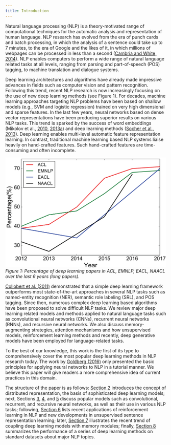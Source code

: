 ```yaml
---
title: Introduction
---
```


Natural language processing (NLP) is a theory-motivated range of computational techniques for the automatic analysis and representation of human language. NLP research has evolved from the era of punch cards and batch processing, in which the analysis of a sentence could take up to 7 minutes, to the era of Google and the likes of it, in which millions of webpages can be processed in less than a second ([Cambria and White, 2014](http://sentic.net/jumping-nlp-curves.pdf)). NLP enables computers to perform a wide range of natural language related tasks at all levels, ranging from parsing and part-of-speech (POS) tagging, to machine translation and dialogue systems. 

Deep learning architectures and algorithms have already made impressive advances in fields such as computer vision and pattern recognition. Following this trend, recent NLP research is now increasingly focusing on the use of new deep learning methods (see Figure 1). For decades, machine learning approaches targeting NLP problems have been based on shallow models (e.g., SVM and logistic regression) trained on very high dimensional and sparse features. In the last few years, neural networks based on dense vector representations have been producing superior results on various NLP tasks. This trend is sparked by the success of word embeddings (Mikolov et al., [2010](http://www.fit.vutbr.cz/research/groups/speech/publi/2010/mikolov_interspeech2010_IS100722.pdf), [2013a](https://papers.nips.cc/paper/5021-distributed-representations-of-words-and-phrases-and-their-compositionality.pdf)) and deep learning methods ([Socher et al., 2013](https://nlp.stanford.edu/~socherr/EMNLP2013_RNTN.pdf)). Deep learning enables multi-level automatic feature representation learning. In contrast, traditional machine learning based NLP systems liaise heavily on hand-crafted features. Such hand-crafted features are time-consuming and often incomplete. 

![alt txt](img/trend.png)
*Figure 1: Percentage of deep learning papers in ACL, EMNLP, EACL, NAACL over the last 6 years (long papers).*

[Collobert et al. (2011)](http://www.jmlr.org/papers/volume12/collobert11a/collobert11a.pdf) demonstrated that a simple deep learning framework outperforms most state-of-the-art approaches in several NLP tasks such as named-entity recognition (NER), semantic role labeling (SRL), and POS tagging. Since then, numerous complex deep learning based algorithms have been proposed to solve difficult NLP tasks. We review major deep learning related models and methods applied to natural language tasks such as convolutional neural networks (CNNs), recurrent neural networks (RNNs), and recursive neural networks. We also discuss memory-augmenting strategies, attention mechanisms and how unsupervised models, reinforcement learning methods and recently, deep generative models have been employed for language-related tasks. 

To the best of our knowledge, this work is the first of its type to comprehensively cover the most popular deep learning methods in NLP research today. The work by [Goldberg (2016)](https://arxiv.org/abs/1510.00726) only presented the basic principles for applying neural networks to NLP in a tutorial manner. We believe this paper will give readers a more comprehensive idea of current practices in this domain.

The structure of the paper is as follows: [Section 2](https://nlpoverview.com/#2) introduces the concept of distributed representation, the basis of sophisticated deep learning models; next, Sections [3](https://nlpoverview.com/#3), [4](https://nlpoverview.com/#4), and [5](https://nlpoverview.com/#5) discuss popular models such as convolutional, recurrent, and recursive neural networks, as well as their use in various NLP tasks; following, [Section 6](https://nlpoverview.com/#6) lists recent applications of reinforcement learning in NLP and new developments in unsupervised sentence representation learning; later, [Section 7](https://nlpoverview.com/#7) illustrates the recent trend of coupling deep learning models with memory modules; finally, [Section 8](https://nlpoverview.com/#8) summarizes the performance of a series of deep learning methods on standard datasets about major NLP topics.
